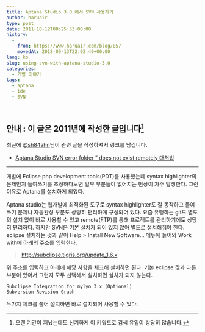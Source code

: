 ```yaml
---
title: Aptana Studio 3.0 에서 SVN 사용하기
author: haruair
type: post
date: 2011-10-12T00:25:53+00:00
history:
  - 
    from: https://www.haruair.com/blog/857
    movedAt: 2018-09-13T22:02:40+00:00
lang: ko
slug: using-svn-with-aptana-studio-3.0
categories:
  - 개발 이야기
tags:
  - aptana
  - ide
  - SVN

---
```

## 안내 : 이 글은 2011년에 작성한 글입니다[^1]

최근에 [@sh84ahn][1]님이 관련 글을 작성하셔서 링크를 남깁니다.

  * [Aptana Studio SVN error folder &#8221; does not exist remotely 대처법][2]

* * *

개발에 Eclipse php development tools(PDT)를 사용했는데 syntax highlighter의 문제인지 들여쓰기를 조정하다보면 일부 부분들이 없어지는 현상이 자주 발생한다. 그런 이유로 Aptana를 설치하게 되었다.

Aptana studio는 웹개발에 최적화된 도구로 syntax highlighter도 잘 동작하고 들여쓰기 문제나 자동완성 부분도 상당히 편리하게 구성되어 있다. 요즘 유행하는 git도 별도의 설치 없이 바로 사용할 수 있고 remote(FTP)를 통해 프로젝트를 관리하기에도 상당히 편리하다. 하지만 SVN은 기본 설치가 되어 있지 않아 별도로 설치해줘야 한다. eclipse 설치하는 것과 같이 Help > Install New Software&#8230; 메뉴에 들어와 Work with에 아래의 주소를 입력한다.

> http://subclipse.tigris.org/update_1.6.x

위 주소를 입력하고 아래에 해당 사항을 체크해 설치하면 된다. 기본 eclipse 값과 다른 부분이 있어서 그런지 모두 선택해서 설치하면 설치가 되지 않는다.

    Subclipse Integration for mylyn 3.x (Optional)
    Subversion Revision Graph
    

두가지 체크를 풀어 설치하면 바로 설치되어 사용할 수 있다.

[^1]:    
    오랜 기간이 지났는데도 신기하게 이 키워드로 검색 유입이 상당히 많습니다.

 [1]: https://twitter.com/sh84ahn
 [2]: http://lab.ash84.net/1056